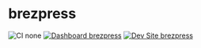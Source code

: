 # brezpress

![CI none](https://img.shields.io/badge/ci-none-orange.svg)
[![Dashboard brezpress](https://img.shields.io/badge/dashboard-brezpress-yellow.svg)](https://dashboard.pantheon.io/sites/5f9d0e3d-b38b-4e1b-b020-1855fb8ce0f0#dev/code)
[![Dev Site brezpress](https://img.shields.io/badge/site-brezpress-blue.svg)](http://dev-brezpress.pantheonsite.io/)